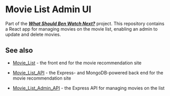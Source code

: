 # Movie List Admin UI

Part of the [*__What Should Ben Watch Next?__*](https://benmyers.dev/movies) project. This repository contains a React app for managing movies on the movie list, enabling an admin to update and delete movies.

## See also

* [Movie_List](https://github.com/BenDMyers/Movie_List) - the front end for the movie recommendation site

* [Movie_List_API](https://github.com/BenDMyers/Movie_List_API) - the Express- and MongoDB-powered back end for the movie recommendation site

* [Movie_List_Admin_API](https://github.com/BenDMyers/Movie_List_Admin_API) - the Express API for managing movies on the list